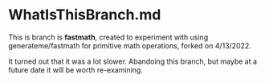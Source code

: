 WhatIsThisBranch.md
===
This is branch is **fastmath**, created to experiment with using
generateme/fastmath for primitive math operations, forked on
4/13/2022.

It turned out that it was a lot slower.  Abandoing this branch,
but maybe at a future date it will be worth re-examining.
